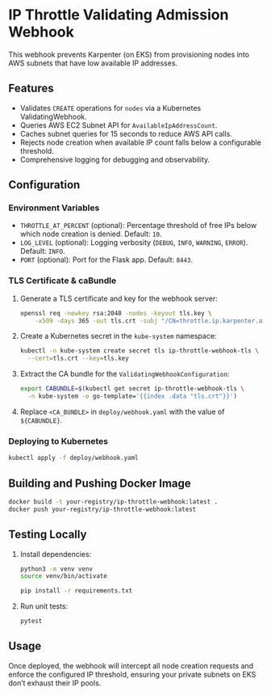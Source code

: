 # IP Throttle Validating Admission Webhook

This webhook prevents Karpenter (on EKS) from provisioning nodes into AWS subnets that have low available IP addresses.

## Features

- Validates `CREATE` operations for `nodes` via a Kubernetes ValidatingWebhook.
- Queries AWS EC2 Subnet API for `AvailableIpAddressCount`.
- Caches subnet queries for 15 seconds to reduce AWS API calls.
- Rejects node creation when available IP count falls below a configurable threshold.
- Comprehensive logging for debugging and observability.

## Configuration

### Environment Variables

- `THROTTLE_AT_PERCENT` (optional): Percentage threshold of free IPs below which node creation is denied. Default: `10`.
- `LOG_LEVEL` (optional): Logging verbosity (`DEBUG`, `INFO`, `WARNING`, `ERROR`). Default: `INFO`.
- `PORT` (optional): Port for the Flask app. Default: `8443`.

### TLS Certificate & caBundle

1. Generate a TLS certificate and key for the webhook server:

   ```bash
   openssl req -newkey rsa:2048 -nodes -keyout tls.key \
       -x509 -days 365 -out tls.crt -subj "/CN=throttle.ip.karpenter.aws"
   ```

2. Create a Kubernetes secret in the `kube-system` namespace:

   ```bash
   kubectl -n kube-system create secret tls ip-throttle-webhook-tls \
     --cert=tls.crt --key=tls.key
   ```

3. Extract the CA bundle for the `ValidatingWebhookConfiguration`:

   ```bash
   export CABUNDLE=$(kubectl get secret ip-throttle-webhook-tls \
     -n kube-system -o go-template='{{index .data "tls.crt"}}')
   ```

4. Replace `<CA_BUNDLE>` in `deploy/webhook.yaml` with the value of `${CABUNDLE}`.

### Deploying to Kubernetes

```bash
kubectl apply -f deploy/webhook.yaml
```

## Building and Pushing Docker Image

```bash
docker build -t your-registry/ip-throttle-webhook:latest .
docker push your-registry/ip-throttle-webhook:latest
```

## Testing Locally

1. Install dependencies:

   ```bash
   python3 -m venv venv
   source venv/bin/activate
   ```

   ```bash
   pip install -r requirements.txt
   ```

2. Run unit tests:

   ```bash
   pytest
   ```

## Usage

Once deployed, the webhook will intercept all node creation requests and enforce the configured IP threshold, ensuring your private subnets on EKS don’t exhaust their IP pools.
